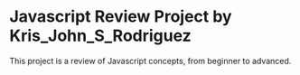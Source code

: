 # Javascript Review Project by Kris_John_S_Rodriguez
This project is a review of Javascript concepts, from beginner to advanced. 
